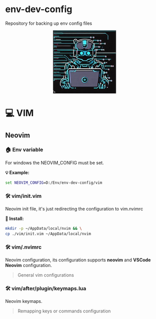 # env-dev-config

Repository for backing up env config files

<p align="center">
  <img src="./img/robot-dev.jpg" />
</p>

# 💻 VIM

## Neovim

### 🏠 Env variable

For windows the NEOVIM_CONFIG must be set.

**💡 Example:**

```cmd
set NEOVIM_CONFIG=D:/Env/env-dev-config/vim
```

### 🛠️ vim/init.vim

Neovim init file, it's just redirecting the configuration to vim\.nvimrc

**🧰 Install:**

```bash
mkdir -p ~/AppData/local/nvim && \
cp ./vim/init.vim ~/AppData/local/nvim
```

### 🛠️ vim/.nvimrc

Neovim configuration, its configuration supports **neovim** and **VSCode Neovim** configuration.

> General vim configurations

### 🛠️ vim/after/plugin/keymaps.lua

Neovim keymaps.

> Remapping keys or commands configuration
